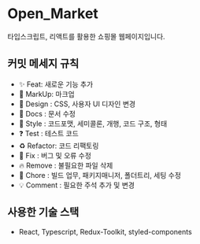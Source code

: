 # Open_Market
타입스크립트, 리액트를 활용한 쇼핑몰 웹페이지입니다.

## 커밋 메세지 규칙
- :sparkles: Feat: 새로운 기능 추가
- :bookmark: MarkUp: 마크업
- :lipstick: Design : CSS, 사용자 UI 디자인 변경
- :memo: Docs : 문서 수정
- :art: Style : 코드포맷, 세미콜론, 개행, 코드 구조, 형태
- :question: Test : 테스트 코드
- :recycle: Refactor: 코드 리팩토링
- :bug: Fix : 버그 및 오류 수정
- :fire: Remove : 불필요한 파일 삭제
- :hammer: Chore : 빌드 업무, 패키지매니저, 폴더트리, 세팅 수정
- :bulb: Comment : 필요한 주석 추가 및 변경

## 사용한 기술 스택
- React, Typescript, Redux-Toolkit, styled-components


